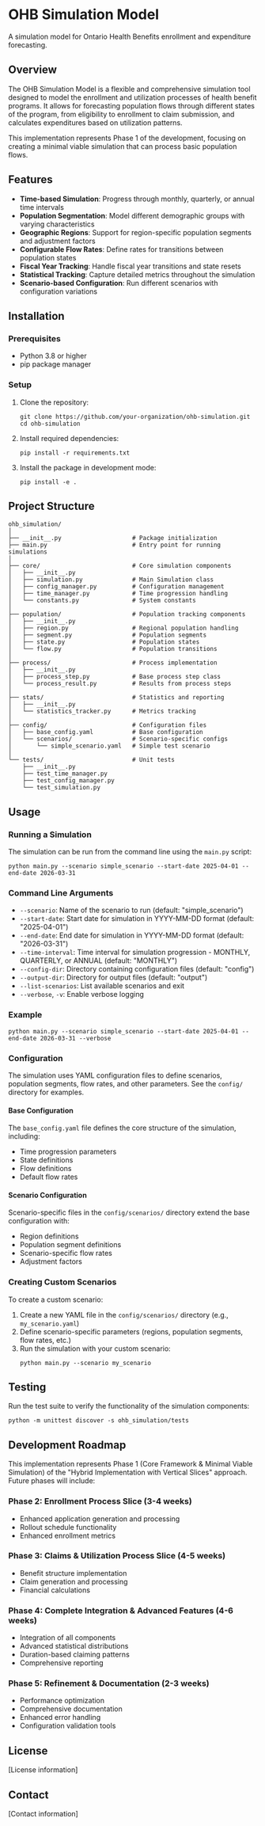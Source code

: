 # OHB Simulation Model

A simulation model for Ontario Health Benefits enrollment and expenditure forecasting.

## Overview

The OHB Simulation Model is a flexible and comprehensive simulation tool designed to model the enrollment and utilization processes of health benefit programs. It allows for forecasting population flows through different states of the program, from eligibility to enrollment to claim submission, and calculates expenditures based on utilization patterns.

This implementation represents Phase 1 of the development, focusing on creating a minimal viable simulation that can process basic population flows.

## Features

- **Time-based Simulation**: Progress through monthly, quarterly, or annual time intervals
- **Population Segmentation**: Model different demographic groups with varying characteristics
- **Geographic Regions**: Support for region-specific population segments and adjustment factors
- **Configurable Flow Rates**: Define rates for transitions between population states
- **Fiscal Year Tracking**: Handle fiscal year transitions and state resets
- **Statistical Tracking**: Capture detailed metrics throughout the simulation
- **Scenario-based Configuration**: Run different scenarios with configuration variations

## Installation

### Prerequisites

- Python 3.8 or higher
- pip package manager

### Setup

1. Clone the repository:
   ```
   git clone https://github.com/your-organization/ohb-simulation.git
   cd ohb-simulation
   ```

2. Install required dependencies:
   ```
   pip install -r requirements.txt
   ```

3. Install the package in development mode:
   ```
   pip install -e .
   ```

## Project Structure

```
ohb_simulation/
│
├── __init__.py                    # Package initialization
├── main.py                        # Entry point for running simulations
│
├── core/                          # Core simulation components
│   ├── __init__.py
│   ├── simulation.py              # Main Simulation class
│   ├── config_manager.py          # Configuration management
│   ├── time_manager.py            # Time progression handling
│   └── constants.py               # System constants
│
├── population/                    # Population tracking components
│   ├── __init__.py
│   ├── region.py                  # Regional population handling
│   ├── segment.py                 # Population segments
│   ├── state.py                   # Population states
│   └── flow.py                    # Population transitions
│
├── process/                       # Process implementation
│   ├── __init__.py
│   ├── process_step.py            # Base process step class
│   └── process_result.py          # Results from process steps
│
├── stats/                         # Statistics and reporting
│   ├── __init__.py
│   └── statistics_tracker.py      # Metrics tracking
│
├── config/                        # Configuration files
│   ├── base_config.yaml           # Base configuration
│   └── scenarios/                 # Scenario-specific configs
│       └── simple_scenario.yaml   # Simple test scenario
│
└── tests/                         # Unit tests
    ├── __init__.py
    ├── test_time_manager.py
    ├── test_config_manager.py
    └── test_simulation.py
```

## Usage

### Running a Simulation

The simulation can be run from the command line using the `main.py` script:

```
python main.py --scenario simple_scenario --start-date 2025-04-01 --end-date 2026-03-31
```

### Command Line Arguments

- `--scenario`: Name of the scenario to run (default: "simple_scenario")
- `--start-date`: Start date for simulation in YYYY-MM-DD format (default: "2025-04-01")
- `--end-date`: End date for simulation in YYYY-MM-DD format (default: "2026-03-31")
- `--time-interval`: Time interval for simulation progression - MONTHLY, QUARTERLY, or ANNUAL (default: "MONTHLY")
- `--config-dir`: Directory containing configuration files (default: "config")
- `--output-dir`: Directory for output files (default: "output")
- `--list-scenarios`: List available scenarios and exit
- `--verbose`, `-v`: Enable verbose logging

### Example

```
python main.py --scenario simple_scenario --start-date 2025-04-01 --end-date 2026-03-31 --verbose
```

### Configuration

The simulation uses YAML configuration files to define scenarios, population segments, flow rates, and other parameters. See the `config/` directory for examples.

#### Base Configuration

The `base_config.yaml` file defines the core structure of the simulation, including:

- Time progression parameters
- State definitions
- Flow definitions
- Default flow rates

#### Scenario Configuration

Scenario-specific files in the `config/scenarios/` directory extend the base configuration with:

- Region definitions
- Population segment definitions
- Scenario-specific flow rates
- Adjustment factors

### Creating Custom Scenarios

To create a custom scenario:

1. Create a new YAML file in the `config/scenarios/` directory (e.g., `my_scenario.yaml`)
2. Define scenario-specific parameters (regions, population segments, flow rates, etc.)
3. Run the simulation with your custom scenario:
   ```
   python main.py --scenario my_scenario
   ```

## Testing

Run the test suite to verify the functionality of the simulation components:

```
python -m unittest discover -s ohb_simulation/tests
```

## Development Roadmap

This implementation represents Phase 1 (Core Framework & Minimal Viable Simulation) of the "Hybrid Implementation with Vertical Slices" approach. Future phases will include:

### Phase 2: Enrollment Process Slice (3-4 weeks)
- Enhanced application generation and processing
- Rollout schedule functionality
- Enhanced enrollment metrics

### Phase 3: Claims & Utilization Process Slice (4-5 weeks)
- Benefit structure implementation
- Claim generation and processing
- Financial calculations

### Phase 4: Complete Integration & Advanced Features (4-6 weeks)
- Integration of all components
- Advanced statistical distributions
- Duration-based claiming patterns
- Comprehensive reporting

### Phase 5: Refinement & Documentation (2-3 weeks)
- Performance optimization
- Comprehensive documentation
- Enhanced error handling
- Configuration validation tools

## License

[License information]

## Contact

[Contact information]
